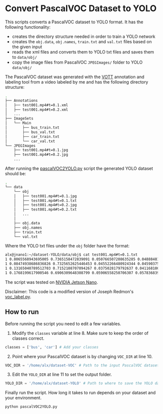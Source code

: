 # Convert PascalVOC Dataset to YOLO

This scripts converts a PascalVOC dataset to YOLO format.
It has the following functionality:
* creates the directory structure needed in order to train a YOLO network
* creates the `obj.data`, `obj.names`, `train.txt` and `val.txt` files based on the given input 
* reads the xml files and converts them to YOLO txt files and saves them to `data/obj/`
* copy the image files from PascalVOC `JPEGImages/` folder to YOLO `data/obj/`

The PascalVOC dataset was generated with the [VOTT](https://github.com/microsoft/VoTT) annotation and labeling tool from a video labeled by me and has the following directory structure:
```bash
.
├── Annotations
│   ├── test001.mp4#t=0.1.xml
│   ├── test001.mp4#t=0.2.xml
│   ...
├── ImageSets
│   └── Main
│       ├── bus_train.txt
│       ├── bus_val.txt
│       ├── car_train.txt
│       └── car_val.txt
└── JPEGImages
    ├── test001.mp4#t=0.1.jpg
    ├── test001.mp4#t=0.2.jpg
    ...
```

After running the [pascalVOC2YOLO.py](https://github.com/alxandru/pascalVOC2YOLO/blob/main/src/pascalVOC2YOLO.py) script the generated YOLO dataset should be:

```bash
.
└── data
    └── obj
    │   ├── test001.mp4#t=0.1.jpg
    │   ├── test001.mp4#t=0.1.txt
    │   ├── test001.mp4#t=0.2.jpg
    │   ├── test001.mp4#t=0.2.txt
    │   ...
    │
    ├── obj.data
    ├── obj.names
    ├── train.txt
    └── val.txt
```

Where the YOLO txt files under the `obj` folder have the format:
```bash
alx@jnano1:~/dataset-YOLO/data/obj$ cat test001.mp4#t=0.1.txt
1 0.8065568943695005 0.7365158472839091 0.050766507208635285 0.04888481655003832
1 0.08474938686836826 0.7325652625446453 0.04552266480924344 0.04590375467312116
1 0.13165040789512703 0.7152108707094267 0.0375028179792637 0.04116810055598158
1 0.1768199617900546 0.6906309648308799 0.05906558250706307 0.057836839172737686
```

The script was tested on [NVIDIA Jetson Nano](https://developer.nvidia.com/embedded/jetson-nano-developer-kit).

Disclaimer: This code is a modified version of Joseph Redmon's [voc_label.py](https://github.com/pjreddie/darknet/blob/master/scripts/voc_label.py).

## How to run

Before running the script you need to edit a few variables.

1. Modify the `classes` variable at line 8. Make sure to keep the order of classes correct.
```python
classes = ['bus', 'car'] # Add your classes
```

2. Point where your PascalVOC dataset is by changing `VOC_DIR` at line 10.

```python
VOC_DIR = '/home/alx/dataset-VOC' # Path to the input PascalVOC dataset 
```
3. Edit the `YOLO_DIR` at line 11 to set the output folder.

```python
YOLO_DIR = '/home/alx/dataset-YOLO' # Path to where to save the YOLO dataset
```

Finally run the script. How long it takes to run depends on your dataset and your environment.

```python
python pascalVOC2YOLO.py
```

